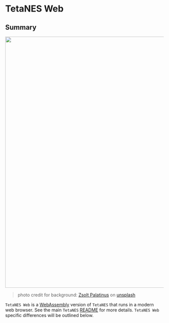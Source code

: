 # TetaNES Web

## Summary

<p align="center">
  <img src="https://raw.githubusercontent.com/lukexor/tetanes/master/static/tetanes.png" width="800">
</p>

> photo credit for background: [Zsolt Palatinus](https://unsplash.com/@sunitalap) on [unsplash](https://unsplash.com/photos/pEK3AbP8wa4)

`TetaNES Web` is a [WebAssembly][wasm] version of `TetaNES` that runs in
a modern web browser. See the main `TetaNES` [README][readme] for more details.
`TetaNES Web` specific differences will be outlined below.

[wasm]: https://webassembly.org/
[readme]: https://github.com/lukexor/tetanes#readme
